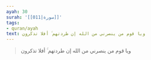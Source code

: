 ```yaml
---
ayah: 30
surah: '[[011|سورة]]'
tags:
- quran/ayah
text: ويا قوم من ينصرني من الله إن طردتهم ۚ أفلا تذكرون
---
```

> ويا قوم من ينصرني من الله إن طردتهم ۚ أفلا تذكرون
